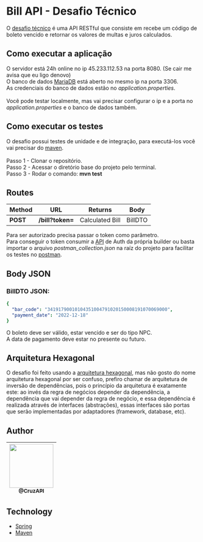 # Bill API - Desafio Técnico
O [desafio técnico](https://platformbuilders.notion.site/Desafio-T-cnico-483464fe010e4122b88499f4b3d625d9) é uma API RESTful que consiste em recebe um código de boleto vencido e retornar os valores de multas e juros calculados. 

## Como executar a aplicação
O servidor está 24h online no ip 45.233.112.53 na porta 8080. (Se cair me avisa que eu ligo denovo) <br>
O banco de dados [MariaDB](https://mariadb.org/) está aberto no mesmo ip na porta 3306. <br>
As credenciais do banco de dados estão no *application.properties*. <br>
<br>
Você pode testar localmente, mas vai precisar configurar o ip e a porta no *application.properties* e o banco de dados também.

## Como executar os testes
O desafio possui testes de unidade e de integração, para executá-los você vai precisar do [maven](https://maven.apache.org/). <br>
<br>
Passo 1 - Clonar o repositório. <br>
Passo 2 - Acessar o diretório base do projeto pelo terminal. <br>
Passo 3 - Rodar o comando: **mvn test** <br>

## Routes
| Method		| URL 							| Returns 				| Body 				| 
| --- 			| --- 							| --- 						| --- 				| 
| **POST**	| **/bill?token=** 	| Calculated Bill	| BillDTO			| 

Para ser autorizado precisa passar o token como parâmetro. <br>
Para conseguir o token consumir a [API](https://vagas.builders/api/builders/auth/tokens) de Auth da própria builder ou basta importar o arquivo *postman_collection.json* na raíz do projeto para facilitar os testes no [postman](https://www.postman.com/). <br>

## Body JSON

### BillDTO JSON:
```yaml
{
  "bar_code": "34191790010104351004791020150008191070069000",
  "payment_date": "2022-12-18"
}
```
O boleto deve ser válido, estar vencido e ser do tipo NPC. <br>
A data de pagamento deve estar no presente ou futuro. <br>

## Arquitetura Hexagonal
O desafio foi feito usando a [arquitetura hexagonal](https://en.wikipedia.org/wiki/Hexagonal_architecture_(software)), mas não gosto do nome arquitetura hexagonal por ser confuso, prefiro chamar de arquitetura de inversão de dependências, pois o princípio da arquitetura é exatamente este: ao invés da regra de negócios depender da dependência, a dependência que vai depender da regra de negócio, e essa dependência é realizada através de interfaces (abstrações), essas interfaces são portas que serão implementadas por adaptadores (framework, database, etc).

## Author
| [<img src="https://github.com/cruzapi.png?size=115" width=115><br><sub>@CruzAPI</sub>](https://github.com/cruzapi) |
| :---: |

## Technology

- [Spring](https://spring.io/)
- [Maven](https://maven.apache.org/)
